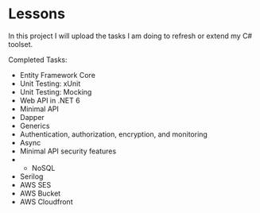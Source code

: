 # Lessons
In this project I will upload the tasks I am doing to refresh or extend my C# toolset. 

Completed Tasks:
- Entity Framework Core
- Unit Testing: xUnit
- Unit Testing: Mocking
- Web API in .NET 6
- Minimal API
- Dapper
- Generics
- Authentication, authorization, encryption, and monitoring
- Async
- Minimal API security features
- - NoSQL
- Serilog
- AWS SES
- AWS Bucket
- AWS Cloudfront

